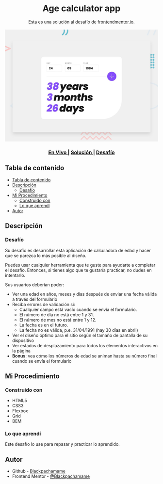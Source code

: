 <h1 align="center">Age calculator app</h1>

<div align="center">
   Esta es una solución al desafío de <a href="https://www.frontendmentor.io/">frontendmentor.io</a>.
</div>
<br>
<div align="center">
<img src="design/desktop-preview.jpg"></img>
  <h3>
    <a href="https://blackpachamame.github.io/frontendmentor/junior/age-calculator-app/">
      En Vivo
    </a>
    <span> | </span>
    <a href="https://www.frontendmentor.io/solutions/age-calculator-app">
      Solución
    </a>
   <span> | </span>
    <a href="https://www.frontendmentor.io/challenges/age-calculator-app-dF9DFFpj-Q">
      Desafío
    </a>
  </h3>
</div>

## Tabla de contenido

- [Tabla de contenido](#tabla-de-contenido)
- [Descripción](#descripción)
  - [Desafío](#desafío)
- [Mi Procedimiento](#mi-procedimiento)
  - [Construido con](#construido-con)
  - [Lo que aprendí](#lo-que-aprendí)
- [Autor](#autor)

## Descripción

### Desafío

Su desafío es desarrollar esta aplicación de calculadora de edad y hacer que se parezca lo más posible al diseño.

Puedes usar cualquier herramienta que te guste para ayudarte a completar el desafío. Entonces, si tienes algo que te gustaría practicar, no dudes en intentarlo.

Sus usuarios deberían poder:

- Ver una edad en años, meses y días después de enviar una fecha válida a través del formulario
- Reciba errores de validación si:
  - Cualquier campo está vacío cuando se envía el formulario.
  - El número de día no está entre 1 y 31.
  - El número de mes no está entre 1 y 12.
  - La fecha es en el futuro.
  - La fecha no es válida, p.e. 31/04/1991 (hay 30 días en abril)
- Ver el diseño óptimo para el sitio según el tamaño de pantalla de su dispositivo
- Ver estados de desplazamiento para todos los elementos interactivos en la página
- **Bonus**: vea cómo los números de edad se animan hasta su número final cuando se envía el formulario

## Mi Procedimiento

### Construido con

- HTML5
- CSS3
- Flexbox
- Grid
- BEM

### Lo que aprendí

Este desafío lo use para repasar y practicar lo aprendido.

## Autor

- Github - [Blackpachamame](https://github.com/Blackpachamame)
- Frontend Mentor - [@Blackpachamame](https://www.frontendmentor.io/profile/Blackpachamame)
